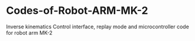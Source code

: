 # Codes-of-Robot-ARM-MK-2
Inverse kinematics Control interface, replay mode and microcontroller code for robot arm MK-2
